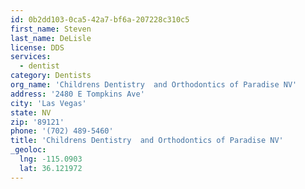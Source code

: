 ```yaml
---
id: 0b2dd103-0ca5-42a7-bf6a-207228c310c5
first_name: Steven
last_name: DeLisle
license: DDS
services:
  - dentist
category: Dentists
org_name: 'Childrens Dentistry  and Orthodontics of Paradise NV'
address: '2480 E Tompkins Ave'
city: 'Las Vegas'
state: NV
zip: '89121'
phone: '(702) 489-5460'
title: 'Childrens Dentistry  and Orthodontics of Paradise NV'
_geoloc:
  lng: -115.0903
  lat: 36.121972
---
```

